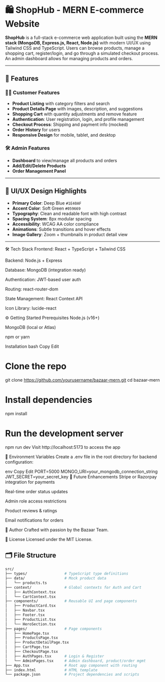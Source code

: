 # 🛍️ ShopHub - MERN E-commerce Website

**ShopHub** is a full-stack e-commerce web application built using the **MERN stack (MongoDB, Express.js, React, Node.js)** with modern UI/UX using Tailwind CSS and TypeScript. Users can browse products, manage a shopping cart, register/login, and go through a simulated checkout process. An admin dashboard allows for managing products and orders.

---

## 🚀 Features

### 🧑‍💻 Customer Features
- **Product Listing** with category filters and search
- **Product Details Page** with images, description, and suggestions
- **Shopping Cart** with quantity adjustments and remove feature
- **Authentication**: User registration, login, and profile management
- **Checkout Process**: Shipping and payment info (mocked)
- **Order History** for users
- **Responsive Design** for mobile, tablet, and desktop

### 🛠 Admin Features
- **Dashboard** to view/manage all products and orders
- **Add/Edit/Delete Products**
- **Order Management Panel**

---

## 🎨 UI/UX Design Highlights

- **Primary Color**: Deep Blue `#1E40AF`
- **Accent Color**: Soft Green `#059669`
- **Typography**: Clean and readable font with high contrast
- **Spacing System**: 8px modular spacing
- **Accessibility**: WCAG AA color compliance
- **Animations**: Subtle transitions and hover effects
- **Image Gallery**: Zoom + thumbnails in product detail view

---
🛠 Tech Stack
Frontend: React + TypeScript + Tailwind CSS

Backend: Node.js + Express

Database: MongoDB (integration ready)

Authentication: JWT-based user auth

Routing: react-router-dom

State Management: React Context API

Icon Library: lucide-react

⚙️ Getting Started
Prerequisites
Node.js (v16+)

MongoDB (local or Atlas)

npm or yarn

Installation
bash
Copy
Edit
# Clone the repo
git clone https://github.com/yourusername/bazaar-mern.git
cd bazaar-mern

# Install dependencies
npm install

# Run the development server
npm run dev
Visit http://localhost:5173 to access the app

🧪 Environment Variables
Create a .env file in the root directory for backend configuration:

env
Copy
Edit
PORT=5000
MONGO_URI=your_mongodb_connection_string
JWT_SECRET=your_secret_key
🔮 Future Enhancements
Stripe or Razorpay integration for payments

Real-time order status updates

Admin role access restrictions

Product reviews & ratings

Email notifications for orders

👤 Author
Crafted with passion by the Bazaar Team.

📃 License
Licensed under the MIT License.
## 🗂️ File Structure

```bash
src/
├── types/                 # TypeScript type definitions
├── data/                  # Mock product data
│   └── products.ts
├── context/               # Global contexts for Auth and Cart
│   ├── AuthContext.tsx
│   └── CartContext.tsx
├── components/            # Reusable UI and page components
│   ├── ProductCard.tsx
│   ├── Navbar.tsx
│   ├── Footer.tsx
│   ├── ProductList.tsx
│   └── HeroSection.tsx
├── pages/                 # Page components
│   ├── HomePage.tsx
│   ├── ProductsPage.tsx
│   ├── ProductDetailPage.tsx
│   ├── CartPage.tsx
│   ├── CheckoutPage.tsx
│   ├── AuthPages.tsx      # Login & Register
│   └── AdminPages.tsx     # Admin dashboard, product/order mgmt
├── App.tsx                # Root app component with routing
├── index.html             # HTML template
└── package.json           # Project dependencies and scripts









